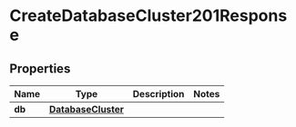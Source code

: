 

# CreateDatabaseCluster201Response


## Properties

| Name | Type | Description | Notes |
|------------ | ------------- | ------------- | -------------|
|**db** | [**DatabaseCluster**](DatabaseCluster.md) |  |  |



